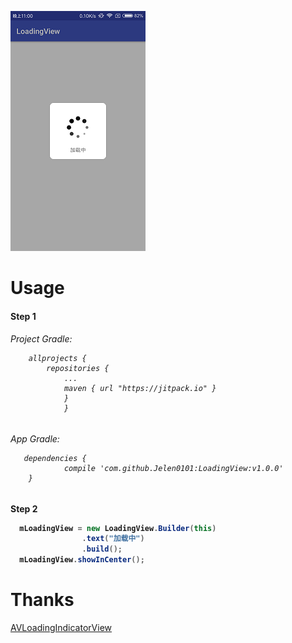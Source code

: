 ![](image1.png)
<h1>Usage

<h4>Step 1

<h6>Project Gradle:

```
    allprojects {
        repositories {
            ...
            maven { url "https://jitpack.io" }
            }
            }
```

<h6>App Gradle:

```
   dependencies {
   	        compile 'com.github.Jelen0101:LoadingView:v1.0.0'
   	}
```

<h4>Step 2

```java
  mLoadingView = new LoadingView.Builder(this)
                .text("加载中")
                .build();
  mLoadingView.showInCenter();
```

<h1>Thanks</h1>

[AVLoadingIndicatorView](https://github.com/81813780/AVLoadingIndicatorView)
